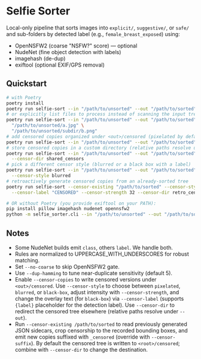 # Selfie Sorter

Local-only pipeline that sorts images into `explicit/`, `suggestive/`, or `safe/`
and sub-folders by detected label (e.g., `female_breast_exposed`) using:
- OpenNSFW2 (coarse "NSFW?" score) — optional
- NudeNet (fine object detection with labels)
- imagehash (de-dup)
- exiftool (optional EXIF/GPS removal)

## Quickstart

```bash
# with Poetry
poetry install
poetry run selfie-sort --in "/path/to/unsorted" --out "/path/to/sorted"
# or explicitly list files to process instead of scanning the input tree
poetry run selfie-sort --in "/path/to/unsorted" --out "/path/to/sorted" --files \
  "/path/to/unsorted/a.jpg" \
  "/path/to/unsorted/subdir/b.png"
# add censored copies organized under <out>/censored (pixelated by default)
poetry run selfie-sort --in "/path/to/unsorted" --out "/path/to/sorted" --censor-copies
# store censored copies in a custom directory (relative paths resolve under --out)
poetry run selfie-sort --in "/path/to/unsorted" --out "/path/to/sorted" --censor-copies \
  --censor-dir shared_censors
# pick a different censor style (blurred or a black box with a label)
poetry run selfie-sort --in "/path/to/unsorted" --out "/path/to/sorted" --censor-copies \
  --censor-style blurred
# retroactively generate censored copies from an already-sorted tree
poetry run selfie-sort --censor-existing "/path/to/sorted" --censor-style black-box \
  --censor-label "CENSORED" --censor-strength 32 --censor-dir retro_censored

# OR without Poetry (you provide exiftool on your PATH):
pip install pillow imagehash nudenet opennsfw2
python -m selfie_sorter.cli --in "/path/to/unsorted" --out "/path/to/sorted"
```

## Notes
- Some NudeNet builds emit `class`, others `label`. We handle both.
- Rules are normalized to UPPERCASE_WITH_UNDERSCORES for robust matching.
- Set `--no-coarse` to skip OpenNSFW2 gate.
- Use `--dup-hamming` to tune near-duplicate sensitivity (default 5).
- Enable `--censor-copies` to write censored versions under `<out>/censored`. Use `--censor-style` to choose between
  `pixelated`, `blurred`, or `black-box`, adjust intensity with `--censor-strength`, and change the
  overlay text (for `black-box`) via `--censor-label` (supports `{label}` placeholder for the detection label). Use
  `--censor-dir` to redirect the censored tree elsewhere (relative paths resolve under `--out`).
- Run `--censor-existing /path/to/sorted` to read previously generated JSON sidecars, crop censorship to the
  recorded bounding boxes, and emit new copies suffixed with `_censored` (override with `--censor-suffix`). By default
  the censored tree is written to `<root>/censored`; combine with `--censor-dir` to change the destination.
